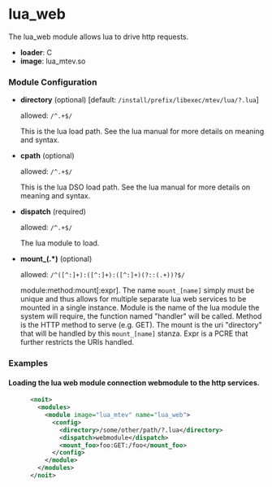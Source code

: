 

# lua_web

The lua_web module allows lua to drive http requests.


  * **loader**: C
  * **image**: lua_mtev.so

### Module Configuration

    
 * **directory** (optional)  [default: `/install/prefix/libexec/mtev/lua/?.lua`]

   allowed: `/^.+$/`

   This is the lua load path.  See the lua manual for more details
   on meaning and syntax.
 * **cpath** (optional) 

   allowed: `/^.+$/`

   This is the lua DSO load path.  See the lua manual for more
   details on meaning and syntax.
 * **dispatch** (required) 

   allowed: `/^.+$/`

   The lua module to load.
 * **mount_(.*)** (optional) 

   allowed: `/^([^:]+):([^:]+):([^:]+)(?::(.+))?$/`

   module:method:mount[:expr].  The name `mount_[name]` simply must
   be unique
      and thus allows for multiple separate lua web
   services to be mounted in a single instance. Module is the name of
   the lua module the
      system will require, the function named
   "handler" will be called. Method is the HTTP method to serve (e.g.
   GET). The mount
      is the uri "directory" that will be handled by
   this `mount_[name]` stanza.  Expr is a PCRE that further
   restricts the URIs handled.
### Examples

#### Loading the lua web module connection webmodule to the http services.

```xml
      <noit>
        <modules>
          <module image="lua_mtev" name="lua_web">
            <config>
              <directory>/some/other/path/?.lua</directory>
              <dispatch>webmodule</dispatch>
              <mount_foo>foo:GET:/foo</mount_foo>
            </config>
          </module>
        </modules>
      </noit>
    
```

